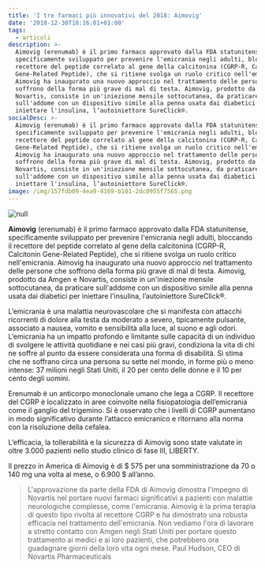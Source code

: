 ```yaml
---
title: 'I tre farmaci più innovativi del 2018: Aimovig'
date: '2018-12-30T18:16:01+01:00'
tags:
  - articoli
description: >-
  Aimovig (erenumab) è il primo farmaco approvato dalla FDA statunitense,
  specificamente sviluppato per prevenire l'emicrania negli adulti, bloccando il
  recettore del peptide correlato al gene della calcitonina (CGRP-R, Calcitonin
  Gene-Related Peptide), che si ritiene svolga un ruolo critico nell'emicrania.
  Aimovig ha inaugurato una nuovo approccio nel trattamento delle persone che
  soffrono della forma più grave di mal di testa. Aimovig, prodotto da Amgen e
  Novartis, consiste in un'iniezione mensile sottocutanea, da praticare
  sull'addome con un dispositivo simile alla penna usata dai diabetici per
  iniettare l'insulina, l’autoiniettore SureClick®.
socialDesc: >-
  Aimovig (erenumab) è il primo farmaco approvato dalla FDA statunitense,
  specificamente sviluppato per prevenire l'emicrania negli adulti, bloccando il
  recettore del peptide correlato al gene della calcitonina (CGRP-R, Calcitonin
  Gene-Related Peptide), che si ritiene svolga un ruolo critico nell'emicrania.
  Aimovig ha inaugurato una nuovo approccio nel trattamento delle persone che
  soffrono della forma più grave di mal di testa. Aimovig, prodotto da Amgen e
  Novartis, consiste in un'iniezione mensile sottocutanea, da praticare
  sull'addome con un dispositivo simile alla penna usata dai diabetici per
  iniettare l'insulina, l’autoiniettore SureClick®.
image: /img/157fdb09-4ea9-4169-b101-2dc0955f7565.png
---
```

![null](/img/157fdb09-4ea9-4169-b101-2dc0955f7565.png)

**Aimovig** (erenumab) è il primo farmaco approvato dalla FDA statunitense, specificamente sviluppato per prevenire l'emicrania negli adulti, bloccando il recettore del peptide correlato al gene della calcitonina (CGRP-R, Calcitonin Gene-Related Peptide), che si ritiene svolga un ruolo critico nell'emicrania. Aimovig ha inaugurato una nuovo approccio nel trattamento delle persone che soffrono della forma più grave di mal di testa. Aimovig, prodotto da Amgen e Novartis, consiste in un'iniezione mensile sottocutanea, da praticare sull'addome con un dispositivo simile alla penna usata dai diabetici per iniettare l'insulina, l’autoiniettore SureClick®.

L’emicrania è una malattia neurovascolare che si manifesta con attacchi ricorrenti di dolore alla testa da moderato a severo, tipicamente pulsante, associato a nausea, vomito e sensibilità alla luce, al suono e agli odori. L’emicrania ha un impatto profondo e limitante sulle capacità di un individuo di svolgere le attività quotidiane e nei casi più gravi, condiziona la vita di chi ne soffre al punto da essere considerata una forma di disabilità. Si stima che ne soffrano circa una persona su sette nel mondo, in forme più o meno intense: 37 milioni negli Stati Uniti, il 20 per cento delle donne e il 10 per cento degli uomini.

Erenumab è un anticorpo monoclonale umano che lega a CGRP. Il recettore del CGRP è localizzato in aree coinvolte nella fisiopatologia dell’emicrania come il ganglio del trigemino. Si è osservato che i livelli di CGRP aumentano in modo significativo durante l’attacco emicranico e ritornano alla norma con la risoluzione della cefalea. 

L’efficacia, la tollerabilità e la sicurezza di Aimovig sono state valutate in oltre 3.000 pazienti nello studio clinico di fase III, LIBERTY.

Il prezzo in America di Aimovig è di $ 575 per una somministrazione da 70 o 140 mg una volta al mese, o 6.900 $ all’anno.

> L'approvazione da parte della FDA di Aimovig dimostra l'impegno di Novartis nel portare nuovi farmaci significativi a pazienti con malattie neurologiche complesse, come l'emicrania. Aimovig è la prima terapia di questo tipo rivolta al recettore CGRP e ha dimostrato una robusta efficacia nel trattamento dell'emicrania. Non vediamo l'ora di lavorare a stretto contatto con Amgen negli Stati Uniti per portare questo trattamento ai medici e ai loro pazienti, che potrebbero ora guadagnare giorni della loro vita ogni mese. Paul Hudson, CEO di Novartis Pharmaceuticals
